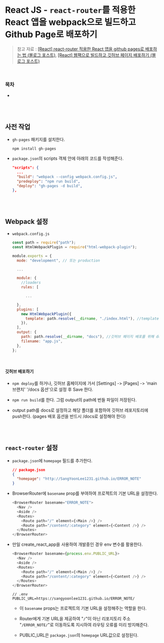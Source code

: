 # React JS - <code>react-router</code>를 적용한 React 앱을 <strong>webpack</strong>으로 빌드하고 <strong>Github Page</strong>로 배포하기

> 참고 자료 : <a href="https://medium.com/@_diana_lee/react-react-router-적용한-react-앱을-github-pages로-배포하는-법-5f6119c6a5d9">[React] react-router 적용한 React 앱을 github pages로 배포하는 법 (블로그 포스트)</a>, <a href="https://velog.io/@y0ungg/React-웹팩으로-빌드하고-깃허브-배포하기">[React] 웹팩으로 빌드하고 깃허브 페이지 배포하기 (블로그 포스트)</a>

<br/>

### 목차

- <a href=""></a>

<br/><br/>

## 사전 작업

- <code>gh-pages</code> 패키지를 설치한다.

  ```
  npm install gh-pages
  ```

- <code>package.json</code>의 scripts 객체 안에 아래의 코드를 작성해준다.

  ```json
  "scripts": {
    ...
    "build": "webpack --config webpack.config.js",
    "predeploy": "npm run build",
    "deploy": "gh-pages -d build",
  },
  ```

<br/><br/>

## Webpack 설정

- <code>webpack.config.js</code>

  ```js
  const path = require("path");
  const HtmlWebpackPlugin = require("html-webpack-plugin");

  module.exports = {
    mode: "development", // 또는 production

    ...

    module: {
      //loaders
      rules: [

        ...

    },
    plugins: [
      new HtmlWebpackPlugin({
        template: path.resolve(__dirname, "./index.html"), //template도 꼭 작성해야 함!!
      }),
    ],
    output: {
      path: path.resolve(__dirname, "docs"), //깃허브 페이지 배포를 위해 docs로 설정해주었다.
      filename: "app.js",
    },
  };
  ```

<br/>

#### 깃허브 배포하기

- <code>npm deploy</code>를 하거나, 깃허브 홈페이지에 가서 [Settings] -> [Pages] -> 'main 브랜치' '/docs 옵션'으로 설정 후 Save 한다.

- <code>npm run build</code>를 한다. 그럼 output의 path에 번들 파일이 저장된다.

- output path를 docs로 설정하고 해당 폴더를 포함하여 깃허브 레포지토리에 push한다. (pages 배포 옵션을 반드시 /docs로 설정해야 한다)

<br/><br/>

## <code>react-router</code> 설정

- <code>package.json</code>에 <code>homepage</code> 필드를 추가한다.

  ```json
  // package.json
  {
    "homepage": "http://SangYoonLee1231.github.io/ERROR_NOTE"
  }
  ```

- BrowserRouter에 <code>basename</code> prop를 부여하여 프로젝트의 기본 URL을 설정한다.

  ```js
  <BrowserRouter basename="ERROR_NOTE">
    <Nav />
    <Aside />
    <Routes>
      <Route path="/" element={<Main />} />
      <Route path="/content/:category" element={<Content />} />
    </Routes>
  </BrowserRouter>
  ```

- 만일 create_react_app을 사용하여 개발중인 경우 env 변수를 활용한다.

  ```js
  <BrowserRouter basename={process.env.PUBLIC_URL}>
    <Nav />
    <Aside />
    <Routes>
      <Route path="/" element={<Main />} />
      <Route path="/content/:category" element={<Content />} />
    </Routes>
  </BrowserRouter>
  ```

  ```
  // .env
  PUBLIC_URL=https://sangyoonlee1231.github.io/ERROR_NOTE/
  ```

  - 이 <code>basename</code> props는 프로젝트의 기본 URL을 설정해주는 역할을 한다.

  - Router에게 기본 URL을 제공하여 "<code>/</code>"이 아닌 리포지토리 주소 "<code>/ERROR_NOTE/</code>"로 이동하도록 지시하여 라우팅 오류를 미리 방지해준다.

  - PUBLIC_URL은 <code>package.json</code>의 <code>homepage</code> URL값으로 설정된다.

<br/>
